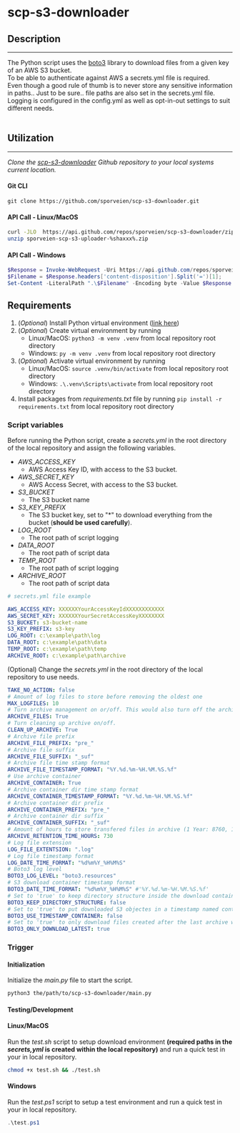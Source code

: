 # scp-s3-downloader

## **Description**

---

The Python script uses the [boto3](https://boto3.amazonaws.com/v1/documentation/api/latest/index.html) library to download files from a given key of an AWS S3 bucket.\
To be able to authenticate against AWS a secrets.yml file is required.\
Even though a good rule of thumb is to never store any sensitive information in paths.. Just to be sure.. file paths are also set in the secrets.yml file.\
Logging is configured in the config.yml as well as opt-in-out settings to suit different needs.\
<br/>

## **Utilization**

---

*Clone the [scp-s3-downloader](https://github.com/sporveien/scp-s3-downloader) Github repository to your local systems current location.*

#### Git CLI

```git
git clone https://github.com/sporveien/scp-s3-downloader.git
```

#### API Call - Linux/MacOS

```bash
curl -JLO  https://api.github.com/repos/sporveien/scp-s3-downloader/zipball
unzip sporveien-scp-s3-uploader-%shaxxx%.zip
```

#### API Call - Windows

```powershell
$Response = Invoke-WebRequest -Uri https://api.github.com/repos/sporveien/scp-s3-uploader/zipball;
$Filename = $Response.headers['content-disposition'].Split('=')[1];
Set-Content -LiteralPath ".\$Filename" -Encoding byte -Value $Response.Content; 
```

## Requirements

1. (*Optional*) Install Python virtual environment ([link here](https://packaging.python.org/en/latest/guides/installing-using-pip-and-virtual-environments/))
2. (*Optional*) Create virtual environment by running
    - Linux/MacOS: `python3 -m venv .venv` from local repository root directory
    - Windows: `py -m venv .venv` from local repository root directory
2. (*Optional*) Activate virtual environment by running
    - Linux/MacOS: `source .venv/bin/activate` from local repository root directory
    - Windows: `.\.venv\Scripts\activate` from local repository root directory
2. Install packages from *requirements.txt* file by running `pip install -r requirements.txt` from local repository root directory

### **Script variables**

Before running the Python script, create a *secrets.yml* in the root directory of the local repository and assign the following variables.

- *AWS_ACCESS_KEY*
  - AWS Access Key ID, with access to the S3 bucket.
- *AWS_SECRET_KEY*
  - AWS Access Secret, with access to the S3 bucket.
- *S3_BUCKET*
  - The S3 bucket name
- *S3_KEY_PREFIX*
  - The S3 bucket key, set to "*" to download everything from the bucket (**should be used carefully**).
- *LOG_ROOT*
  - The root path of script logging
- *DATA_ROOT*
  - The root path of script data
- *TEMP_ROOT*
  - The root path of script logging
- *ARCHIVE_ROOT*
  - The root path of script data

```yml
# secrets.yml file example

AWS_ACCESS_KEY: XXXXXXYourAccessKeyIdXXXXXXXXXXXX
AWS_SECRET_KEY: XXXXXXYourSecretAccessKeyXXXXXXXX
S3_BUCKET: s3-bucket-name
S3_KEY_PREFIX: s3-key
LOG_ROOT: c:\example\path\log
DATA_ROOT: c:\example\path\data
TEMP_ROOT: c:\example\path\temp
ARCHIVE_ROOT: c:\example\path\archive
```

(Optional) Change the *secrets.yml* in the root directory of the local repository to use needs.

```yml
TAKE_NO_ACTION: false
# Amount of log files to store before removing the oldest one
MAX_LOGFILES: 10
# Turn archive management on or/off. This would also turn off the archive clean up.
ARCHIVE_FILES: True
# Turn cleaning up archive on/off.
CLEAN_UP_ARCHIVE: True
# Archive file prefix
ARCHIVE_FILE_PREFIX: "pre_"
# Archive file suffix
ARCHIVE_FILE_SUFFIX: "_suf"
# Archive file time stamp format
ARCHIVE_FILE_TIMESTAMP_FORMAT: "%Y.%d.%m-%H.%M.%S.%f"
# Use archive container
ARCHIVE_CONTAINER: True
# Archive container dir time stamp format
ARCHIVE_CONTAINER_TIMESTAMP_FORMAT: "%Y.%d.%m-%H.%M.%S.%f"
# Archive container dir prefix
ARCHIVE_CONTAINER_PREFIX: "pre_"
# Archive container dir suffix
ARCHIVE_CONTAINER_SUFFIX: "_suf"
# Amount of hours to store transfered files in archive (1 Year: 8760, 1 Month: 730, 1 week: 168).
ARCHIVE_RETENTION_TIME_HOURS: 730
# Log file extension
LOG_FILE_EXTENTSION: ".log"
# Log file timestamp format
LOG_DATE_TIME_FORMAT: "%d%m%Y_%H%M%S"
# Boto3 log level
BOTO3_LOG_LEVEL: "boto3.resources"
# S3 download container timestamp format
BOTO3_DATE_TIME_FORMAT: "%d%m%Y_%H%M%S" #'%Y.%d.%m-%H.%M.%S.%f'
# Set to 'true' to keep directory structure inside the download container
BOTO3_KEEP_DIRECTORY_STRUCTURE: false
# Set to 'true' to put downloaded S3 objectes in a timestamp named container (directory). Experimental, only works without archiving.  
BOTO3_USE_TIMESTAMP_CONTAINER: false
# Set to 'true' to only download files created after the last archive was created. Only works with archiving.
BOTO3_ONLY_DOWNLOAD_LATEST: true
```

### **Trigger**

#### **Initialization**

Initialize the *main.py* file to start the script.

```bash
python3 the/path/to/scp-s3-downloader/main.py
```

#### **Testing/Development**

#### Linux/MacOS

Run the *test.sh* script to setup download environment **(required paths in the *secrets,yml* is created within the local repository)** and run a quick test in your in local repository.

```bash
chmod +x test.sh && ./test.sh
```

#### Windows

Run the *test.ps1* script to setup a test environment and run a quick test in your in local repository.

```powershell
.\test.ps1
```
